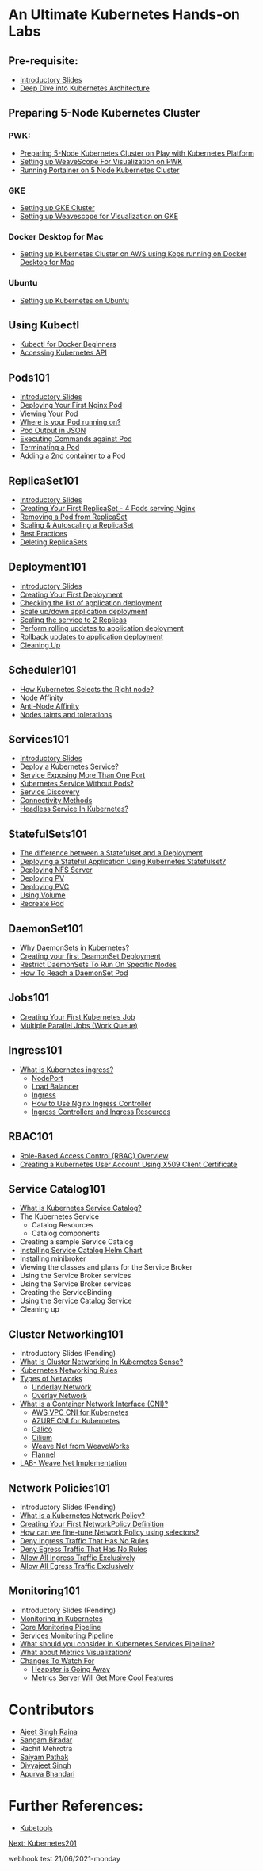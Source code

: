# An Ultimate Kubernetes Hands-on Labs

## Pre-requisite:

- [Introductory Slides](./Kubernetes_Intro_slides-1/Kubernetes_Intro_slides-1.html) 
- [Deep Dive into Kubernetes Architecture](./Kubernetes_Architecture.md) 


## Preparing 5-Node Kubernetes Cluster

### PWK:

  - [Preparing 5-Node Kubernetes Cluster on Play with Kubernetes Platform](./kube101.md) 
  - [Setting up WeaveScope For Visualization on PWK](./weave-pwk.md) 
  - [Running Portainer on 5 Node Kubernetes Cluster](https://github.com/collabnix/kubelabs/tree/master/portainer#running-portainer-on-5-node-kubernetes-cluster)
  
  
  
### GKE

  - [Setting up GKE Cluster](./gke-setup.md) 
  - [Setting up Weavescope for Visualization on GKE](./weave.md) 
  
### Docker Desktop for Mac

  - [Setting up Kubernetes Cluster on AWS using Kops running on Docker Desktop for Mac](./dockerdesktopformac/README.md)
  
  
### Ubuntu

  - [Setting up Kubernetes on Ubuntu](https://github.com/collabnix/kubelabs/blob/master/install/ubuntu/README.md)


## Using Kubectl 

- [Kubectl for Docker Beginners](./kubectl-for-docker.md) 
- [Accessing Kubernetes API](./api.md) 


## Pods101

 - [Introductory Slides](https://collabnix.github.io/kubelabs/Pods101_slides/Pods101.html) 
 - [Deploying Your First Nginx Pod](./pods101/deploy-your-first-nginx-pod.md) 
 - [Viewing Your Pod](./pods101/deploy-your-first-nginx-pod.md#viewing-your-pods) 
 - [Where is your Pod running on?](./pods101/deploy-your-first-nginx-pod.md#which-node-is-this-pod-running-on) 
 - [Pod Output in JSON](./pods101/deploy-your-first-nginx-pod.md#output-in-json) 
 - [Executing Commands against Pod](./pods101/deploy-your-first-nginx-pod.md#executing-commands-against-pods) 
 - [Terminating a Pod](./pods101/deploy-your-first-nginx-pod.md#deleting-the-pod) 
 - [Adding a 2nd container to a Pod](./pods101/deploy-your-first-nginx-pod.md#ading-a-2nd-container-to-a-pod) 

 

## ReplicaSet101

 - [Introductory Slides](https://collabnix.github.io/kubelabs/SlidesReplicaSet101/ReplicaSet101.html) 
 - [Creating Your First ReplicaSet - 4 Pods serving Nginx](./replicaset101/README.md#how-does-replicaset-manage-pods) 
 - [Removing a Pod from ReplicaSet](./replicaset101/README.md#removing-a-pod-from-a-replicaset) 
 - [Scaling & Autoscaling a ReplicaSet](./replicaset101/README.md#scaling-and-autoscaling-replicasets) 
 - [Best Practices](./replicaset101/README.md#best-practices) 
 - [Deleting ReplicaSets](./replicaset101/README.md#deleting-replicaset) 
 
## Deployment101
 
 - [Introductory Slides](https://collabnix.github.io/kubelabs/Deployment101_slides/Deployment101.html) 
 - [Creating Your First Deployment](./Deployment101/README.md)
 - [Checking the list of application deployment](./Deployment101/README.md#checking-the-list-of-application-deployment)
 - [Scale up/down application deployment](./Deployment101/README.md#step-2-scale-updown-application-deployment)
 - [Scaling the service to 2 Replicas](./Deployment101/README.md#scaling-the-service-to-2-replicas)
 - [Perform rolling updates to application deployment](./Deployment101/README.md#step-3-perform-rolling-updates-to-application-deployment) 
 - [Rollback updates to application deployment](./Deployment101/README.md#step-4-rollback-updates-to-application-deployment)
 - [Cleaning Up](./Deployment101/README.md#step-5-cleanup)


## Scheduler101

 - [How Kubernetes Selects the Right node?](./Scheduler101/README.md)
 - [Node Affinity](./Scheduler101/node_affinity.md) 
 - [Anti-Node Affinity](./Scheduler101/Anti-Node-Affinity.md) 
 - [Nodes taints and tolerations](./Scheduler101/Nodes_taints_and_tolerations.md) 
 
 

## Services101
 
  - [Introductory Slides](https://collabnix.github.io/kubelabs/Slides_Services101/Services101.html) 
  - [Deploy a Kubernetes Service?](./Services101/README.md#deploying--a-kubernetes-service)
  - [Service Exposing More Than One Port](./Services101/README.md#service-exposing-more-than-one-port)
  - [Kubernetes Service Without Pods?](./Services101/README.md#kubernetes-service-without-pods)
  - [Service Discovery](./Services101/README.md#service-discovery)
  - [Connectivity Methods](./Services101/README.md#connectivity-methods)
  - [Headless Service In Kubernetes?](./Services101/README.md#headless-service-in-kubernetes)
 
## StatefulSets101
 
 - [The difference between a Statefulset and a Deployment](./StatefulSets101/README.md#what-is-statefulset-and-how-is-it-different-from-deployment)
 - [Deploying a Stateful Application Using Kubernetes Statefulset?](./StatefulSets101/README.md#deploying-a-stateful-application-using-kubernetes-statefulset)
 - [Deploying NFS Server](./StatefulSets101#deploying-nfs-server)
 - [Deploying PV](./StatefulSets101#deploying-persistent-volume)
 - [Deploying PVC](./StatefulSets101#deploying-persistent-volume-claim)
 - [Using Volume](./StatefulSets101#using-volume)
 - [Recreate Pod](./StatefulSets101#recreate-pod)
 
 
## DaemonSet101
 
 - [Why DaemonSets in Kubernetes?](./DaemonSet101/README.md)
 - [Creating your first DeamonSet Deployment](./DaemonSet101/README.md#creating-your-first-deamonset-deployment)
 - [Restrict DaemonSets To Run On Specific Nodes](./DaemonSet101/README.md#restrict-daemonsets-to-run-on-specific-nodes)
 - [How To Reach a DaemonSet Pod](./DaemonSet101/README.md#how-to-reach-a-daemonset-pod)

## Jobs101

- [Creating Your First Kubernetes Job](./Jobs101/README.md#creating-your-first-kubernetes-job)
- [Multiple Parallel Jobs (Work Queue)](./Jobs101/README.md#multiple-parallel-jobs-work-queue)



## Ingress101


- [What is Kubernetes ingress?](./Ingress101/README.md)
   - [NodePort](./Ingress101#nodeport)
   - [Load Balancer](./Ingress101#loadbalancer)
   - [Ingress](./Ingress101#ingress)
   - [How to Use Nginx Ingress Controller](./Ingress101#how-to-use-nginx-ingress-controller)
   - [Ingress Controllers and Ingress Resources](./Ingress101#ingress-controllers-and-ingress-resources)
  


## RBAC101
  
  - [Role-Based Access Control (RBAC) Overview](./RBAC101/#role-based-access-control-rbac)
  - [Creating a Kubernetes User Account Using X509 Client Certificate](./RBAC101/#creating-a-kubernetes-user-account-using-x509-client-certificate)
  

## Service Catalog101

 
  - [What is Kubernetes Service Catalog?](./ServiceCatalog101/what-is-service-catalog.md)
  - The Kubernetes Service 
     - Catalog Resources
     - Catalog components
  - Creating a sample Service Catalog
  - [Installing Service Catalog Helm Chart](./ServiceCatalog101/Install-Service-Catalog-Helm.md)
   - Installing minibroker
 - Viewing the classes and plans for the Service Broker
 - Using the Service Broker services
  - Using the Service Broker services
  - Creating the ServiceBinding
  - Using the Service Catalog Service
- Cleaning up  
  

## Cluster Networking101

 -  Introductory Slides (Pending)
 - [What Is Cluster Networking In Kubernetes Sense?](./ClusterNetworking101/README.md/#Cluster-Networking)
 - [Kubernetes Networking Rules](./ClusterNetworking101/README.md/#Kubernetes-Networking-Rules)
 - [Types of Networks](./ClusterNetworking101/README.md/#Types-of-Networks)
   - [Underlay Network](./ClusterNetworking101/README.md/#Underlay-Network)
   - [Overlay Network](./ClusterNetworking101/README.md/#Overlay-Network)
 - [What is a Container Network Interface (CNI)?](./ClusterNetworking101/README.md/#What-is-a-Container-Network-Interface-(CNI))
   - [AWS VPC CNI for Kubernetes](./ClusterNetworking101/README.md/#AWS-VPC-CNI-for-Kubernetes)
   - [AZURE CNI for Kubernetes](./ClusterNetworking101/README.md/#Azure-CNI-for-Kubernetes)
   - [Calico](./ClusterNetworking101/README.md/#Calico)
   - [Cilium](./ClusterNetworking101/README.md/#Cilium)
   - [Weave Net from WeaveWorks](./ClusterNetworking101/README.md/#Weave-Net-from-WeaveWorks)
   - [Flannel](./ClusterNetworking101/README.md/#Flannel)
 - [LAB- Weave Net Implementation](./ClusterNetworking101/README.md/#LAB-Weave-Net-Implementation)

## Network Policies101

 - Introductory Slides (Pending)
 - [What is a Kubernetes Network Policy?](./Network_Policies101/README.md)
 - [Creating Your First NetworkPolicy Definition](./Network_Policies101/First_Network_Policy.md)
 - [How can we fine-tune Network Policy using selectors?](./Network_Policies101/how_can_we_fine-tune_network_policy_using_selectors.md)
 - [Deny Ingress Traffic That Has No Rules](./Network_Policies101/Deny_ingress_traffic_that_has_no_rules.md)
 - [Deny Egress Traffic That Has No Rules](./Network_Policies101/Deny_egress_traffic_that_has_no_rules.md)
 - [Allow All Ingress Traffic Exclusively](./Network_Policies101/allow_all_ingress_traffic_exclusively.md)
 - [Allow All Egress Traffic Exclusively](./Network_Policies101/allow_all_egress_traffic_exclusively.md)



## Monitoring101

 - Introductory Slides (Pending)
 - [Monitoring in Kubernetes](./Monitoring101/README.md/#Monitoring-in-Kubernetes)
 - [Core Monitoring Pipeline](./Monitoring101/README.md/#Core-Monitoring-Pipeline)
 - [Services Monitoring Pipeline](./Monitoring101/README.md/#Service-Monitoring-Pipeline)
 - [What should you consider in Kubernetes Services Pipeline?](./Monitoring101/README.md/#What-should-you-consider-in-Kubernetes-Services-Pipeline)
 - [What about Metrics Visualization?](./Monitoring101/README.md/#Metrics-Visulization) 
 - [Changes To Watch For](./Monitoring101/README.md/#Changes-To-Watch-For)
   - [Heapster is Going Away](./Monitoring101/README.md/#Heapster-is-going-away)
   - [Metrics Server Will Get More Cool Features](./Monitoring101/README.md/#Metrics-Server-Will-Get-More-Cool-Features)

# Contributors

- [Ajeet Singh Raina](https://twitter.com/ajeetsraina)
- [Sangam Biradar](https://twitter.com/BiradarSangam)
- Rachit Mehrotra
- [Saiyam Pathak](https://twitter.com/SaiyamPathak)
- [Divyajeet Singh](https://www.linkedin.com/in/divyajeet-singh)
- [Apurva Bhandari](https://www.linkedin.com/in/apurvabhandari-linux)







# Further References:

- [Kubetools](https://kubetools.collabnix.com)



[Next:  Kubernetes201](https://github.com/collabnix/kubelabs/blob/master/201/README.md)

webhook test
21/06/2021-monday


